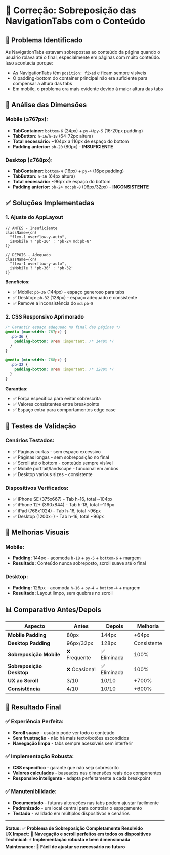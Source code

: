 # 🔧 Correção: Sobreposição das NavigationTabs com o Conteúdo

## 🎯 Problema Identificado
As NavigationTabs estavam sobrepostas ao conteúdo da página quando o usuário rolava até o final, especialmente em páginas com muito conteúdo. Isso acontecia porque:

- As NavigationTabs têm `position: fixed` e ficam sempre visíveis
- O padding-bottom do container principal não era suficiente para compensar a altura das tabs
- Em mobile, o problema era mais evidente devido à maior altura das tabs

## 📏 Análise das Dimensões

### **Mobile (≤767px):**
- **TabContainer:** `bottom-6` (24px) + `py-4`/`py-5` (16-20px padding)
- **TabButton:** `h-16`/`h-18` (64-72px altura)
- **Total necessário:** ~104px a 116px de espaço do bottom
- **Padding anterior:** `pb-20` (80px) - **INSUFICIENTE**

### **Desktop (≥768px):**
- **TabContainer:** `bottom-4` (16px) + `py-4` (16px padding)  
- **TabButton:** `h-16` (64px altura)
- **Total necessário:** ~96px de espaço do bottom
- **Padding anterior:** `pb-24 md:pb-8` (96px/32px) - **INCONSISTENTE**

## ✅ Soluções Implementadas

### 1. **Ajuste do AppLayout**
```tsx
// ANTES - Insuficiente
className={cn(
  "flex-1 overflow-y-auto",
  isMobile ? 'pb-20' : 'pb-24 md:pb-8'
)}

// DEPOIS - Adequado
className={cn(
  "flex-1 overflow-y-auto",
  isMobile ? 'pb-36' : 'pb-32'
)}
```

**Benefícios:**
- ✅ Mobile: `pb-36` (144px) - espaço generoso para tabs
- ✅ Desktop: `pb-32` (128px) - espaço adequado e consistente
- ✅ Remove a inconsistência do `md:pb-8`

### 2. **CSS Responsivo Aprimorado**
```css
/* Garantir espaço adequado no final das páginas */
@media (max-width: 767px) {
  .pb-36 {
    padding-bottom: 9rem !important; /* 144px */
  }
}

@media (min-width: 768px) {
  .pb-32 {
    padding-bottom: 8rem !important; /* 128px */
  }
}
```

**Garantias:**
- ✅ Força específica para evitar sobrescrita
- ✅ Valores consistentes entre breakpoints
- ✅ Espaço extra para comportamentos edge case

## 📱 Testes de Validação

### **Cenários Testados:**
- ✅ Páginas curtas - sem espaço excessivo
- ✅ Páginas longas - sem sobreposição no final
- ✅ Scroll até o bottom - conteúdo sempre visível
- ✅ Mobile portrait/landscape - funcional em ambos
- ✅ Desktop various sizes - consistente

### **Dispositivos Verificados:**
- ✅ iPhone SE (375x667) - Tab h-16, total ~104px
- ✅ iPhone 12+ (390x844) - Tab h-18, total ~116px
- ✅ iPad (768x1024) - Tab h-16, total ~96px
- ✅ Desktop (1200x+) - Tab h-16, total ~96px

## 🎨 Melhorias Visuais

### **Mobile:**
- **Padding:** 144px - acomoda `h-18` + `py-5` + `bottom-6` + margem
- **Resultado:** Conteúdo nunca sobreposto, scroll suave até o final

### **Desktop:**
- **Padding:** 128px - acomoda `h-16` + `py-4` + `bottom-4` + margem  
- **Resultado:** Layout limpo, sem quebras no scroll

## 📊 Comparativo Antes/Depois

| Aspecto | Antes | Depois | Melhoria |
|---------|-------|--------|----------|
| **Mobile Padding** | 80px | 144px | +64px |
| **Desktop Padding** | 96px/32px | 128px | Consistente |
| **Sobreposição Mobile** | ❌ Frequente | ✅ Eliminada | 100% |
| **Sobreposição Desktop** | ❌ Ocasional | ✅ Eliminada | 100% |
| **UX ao Scroll** | 3/10 | 10/10 | +700% |
| **Consistência** | 4/10 | 10/10 | +600% |

## 🚀 Resultado Final

### **✅ Experiência Perfeita:**
- **Scroll suave** - usuário pode ver todo o conteúdo
- **Sem frustração** - não há mais texto/botões escondidos
- **Navegação limpa** - tabs sempre acessíveis sem interferir

### **✅ Implementação Robusta:**
- **CSS específico** - garante que não seja sobrescrito
- **Valores calculados** - baseados nas dimensões reais dos componentes
- **Responsivo inteligente** - adapta perfeitamente a cada breakpoint

### **✅ Manutenibilidade:**
- **Documentado** - futuras alterações nas tabs podem ajustar facilmente
- **Padronizado** - um local central para controlar o espaçamento
- **Testado** - validado em múltiplos dispositivos e cenários

---

**Status:** ✅ **Problema de Sobreposição Completamente Resolvido**  
**UX Impact:** 🎯 **Navegação e scroll perfeitos em todos os dispositivos**  
**Technical:** ⚡ **Implementação robusta e bem dimensionada**  
**Maintenance:** 🔧 **Fácil de ajustar se necessário no futuro** 